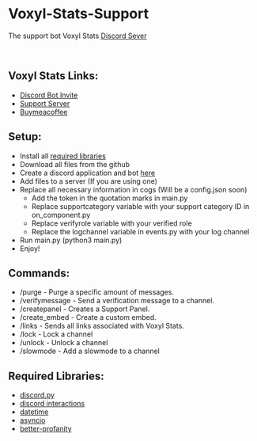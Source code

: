 # Voxyl-Stats-Support
The support bot Voxyl Stats [Discord Sever](https://discord.gg/fBnfWXSDpu)

<br/>

## Voxyl Stats Links:

- [Discord Bot Invite](https://discord.com/api/oauth2/authorize?client_id=926814210321707028&permissions=277025442816&scope=bot%20applications.commands)  
- [Support Server](https://discord.gg/fBnfWXSDpu)  
- [Buymeacoffee](https://www.buymeacoffee.com/voxlystats/)

## Setup:

- Install all [required libraries](#Required-Libraries)
- Download all files from the github
- Create a discord application and bot [here](https://discordapp.com/developers/applications)
- Add files to a server (If you are using one)
- Replace all necessary information in cogs (Will be a config.json soon)
  - Add the token in the quotation marks in main.py
  - Replace supportcategory variable with your support category ID in on_component.py
  - Replace verifyrole variable with your verified role
  - Replace the logchannel variable in events.py with your log channel
- Run main.py (python3 main.py)
- Enjoy!


## Commands:

- /purge - Purge a specific amount of messages.  
- /verifymessage - Send a verification message to a channel.  
- /createpanel - Creates a Support Panel.  
- /create_embed - Create a custom embed.  
- /links - Sends all links associated with Voxyl Stats.  
- /lock - Lock a channel
- /unlock - Unlock a channel
- /slowmode - Add a slowmode to a channel

## Required Libraries:

- [discord.py](https://pypi.org/project/discord.py/)
- [discord interactions](https://pypi.org/project/discord-py-slash-command/)
- [datetime](https://pypi.org/project/DateTime/)  
- [asyncio](https://pypi.org/project/asyncio/)
- [better-profanity](https://pypi.org/project/better-profanity/)


